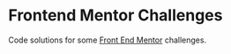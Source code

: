 # Frontend Mentor Challenges

Code solutions for some [Front End Mentor](https://www.frontendmentor.io/) challenges.
